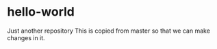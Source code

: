 # hello-world
Just another repository
This is copied from master so that we can make changes in it.
